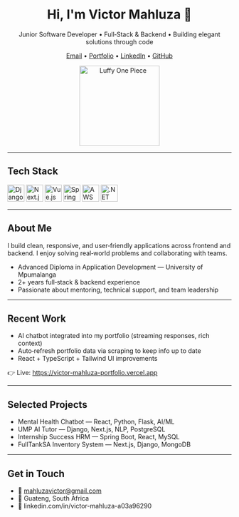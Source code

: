 <h1 align="center">Hi, I'm Victor Mahluza 👋</h1>
<p align="center">
  Junior Software Developer • Full‑Stack & Backend • Building elegant solutions through code
</p>

<p align="center">
  <a href="mailto:mahluzavictor@gmail.com">Email</a> •
  <a href="https://victor-mahluza-portfolio.vercel.app" target="_blank">Portfolio</a> •
  <a href="https://www.linkedin.com/in/victor-mahluza-a03a96290" target="_blank">LinkedIn</a> •
  <a href="https://github.com/VMahluza" target="_blank">GitHub</a>
</p>

<p align="center">
  <img src="https://tenor.com/bwEyz.gif" alt="Luffy One Piece" height="180" />
</p>

---

## Tech Stack
<p align="left">
  <img src="https://cdn.simpleicons.org/django/092E20" height="38" alt="Django" title="Django" />
  <img src="https://cdn.simpleicons.org/nextdotjs/000000" height="38" alt="Next.js" title="Next.js" />
  <img src="https://cdn.simpleicons.org/vuedotjs/4FC08D" height="38" alt="Vue.js" title="Vue.js" />
  <img src="https://cdn.simpleicons.org/springboot/6DB33F" height="38" alt="Spring Boot" title="Spring Boot" />
  <img src="https://www.bing.com/images/search?view=detailV2&ccid=psHTljeU&id=1217B88B95FC5BCF080A3B15CA4B6920B4531B00&thid=OIP.psHTljeUmjcPjpOqtgp0HwHaEb&mediaurl=https%3a%2f%2fth.bing.com%2fth%2fid%2fR.a6c1d39637949a370f8e93aab60a741f%3frik%3dABtTtCBpS8oVOw%26riu%3dhttp%253a%252f%252fgisuser.com%252fwp-content%252fuploads%252f2018%252f08%252f2000px-Amazon_Web_Services_Logo.svg_.png%26ehk%3dhQq0rohWcsyiJCNiAOwDAXgnti8Yjm0TPZJLBnIXSHM%253d%26risl%3d%26pid%3dImgRaw%26r%3d0&exph=1197&expw=2000&q=aws&FORM=IRPRST&ck=39CB56B0D17C03FA7395957A5B988BF5&selectedIndex=14&itb=1" height="38" alt="AWS" title="AWS Cloud" />
  <img src="https://cdn.simpleicons.org/dotnet/512BD4" height="38" alt=".NET" title=".NET" />
</p>



---

## About Me
I build clean, responsive, and user‑friendly applications across frontend and backend. I enjoy solving real‑world problems and collaborating with teams.

- Advanced Diploma in Application Development — University of Mpumalanga  
- 2+ years full‑stack & backend experience  
- Passionate about mentoring, technical support, and team leadership  

---

## Recent Work
- AI chatbot integrated into my portfolio (streaming responses, rich context)
- Auto‑refresh portfolio data via scraping to keep info up to date
- React + TypeScript + Tailwind UI improvements

👉 Live: https://victor-mahluza-portfolio.vercel.app

---

## Selected Projects
- Mental Health Chatbot — React, Python, Flask, AI/ML  
- UMP AI Tutor — Django, Next.js, NLP, PostgreSQL  
- Internship Success HRM — Spring Boot, React, MySQL  
- FullTankSA Inventory System — Next.js, Django, MongoDB  

---

## Get in Touch
- 📧 mahluzavictor@gmail.com  
- 📍 Guateng, South Africa 
- 🔗 linkedin.com/in/victor-mahluza-a03a96290  
